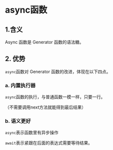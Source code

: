 # async函数

## 1.含义

Async 函数是 Generator 函数的语法糖。

## 2. 优势

`async`函数对 Generator 函数的改进，体现在以下四点。

### a. 内置执行器

`async`函数的执行，与普通函数一模一样，只要一行。

（不需要调用next方法就能得到最后结果）

### b. 语义更好

`async`表示函数里有异步操作

`await`表示紧跟在后面的表达式需要等待结果。
